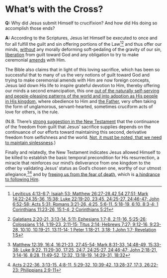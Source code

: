 # What’s with the Cross?

**Q:** Why did Jesus submit Himself to crucifixion? And how did His doing so accomplish those ends?

**A:** According to the Scriptures, Jesus let Himself be executed to once and for all fulfill the guilt and sin offering portions of the Law[^1][^2] and thus offer our minds, [without](https://www.biblegateway.com/passage/?search=Romans%201%3A32%2C3%3A20%2C5%3A12%2C6%3A16%2C6%3A21%2C7%3A7%2C8%3A6%2C8%3A13%2CGalatians%206%3A8%3B%201%20Corinthians%2011%3A26&version=NASB) any morally deforming soft-pedaling of the gravity of our sin, [liberation](https://www.biblegateway.com/passage/?search=Matthew%2020%3A28%2C%20Mark%2010%3A45%2C%20Galatians%201%3A4%2C%201%20Timothy%202%3A6%2C%20Titus%202%3A14%2C%20Exodus%2012%3A1-34&version=NASB) from guilt toward God and any obligation to try to make ceremonial [amends](https://github.com/scottstilson/amends) with Him.

[^1]: [Leviticus 4:13-6:7; Isaiah 53; Matthew 26:27-28,42,54,27:51; Mark 14:22-24,35-36, 15:38; Luke 22:19-20, 23:45, 24:25-27, 24:46-47; John 6:52-58; Acts 5:31; Romans 3:21-26, 4:25, 5:6-11, 5:18-19, 6:10, 8:3-4; 1 Corinthians 11:23-26, 15:1-4; 2 Corinthians 5:21](https://www.biblegateway.com/passage/?search=Leviticus%204:13-6:7%3B%20Isaiah%2053%3B%20Matthew%2026:27-28,42,54,27:51%3B%20Mark%2014:22-24,35-36,%2015:38%3B%20Luke%2022:19-20,%2023:45,%2024:25-27,%2024:46-47%3B%20John%206:52-58%3B%20Acts%205:31%3B%20Romans%203:21-26,%204:25,%205:6-11,%205:18-19,%206:10,%208:3-4%3B%201%20Corinthians%2011:23-26,%2015:1-4%3B%202%20Corinthians%205:21&version=NASB) 

[^2]: [Galatians 2:20-21, 3:13-14, 5:11; Ephesians 1:7-8, 2:11-16, 5:25-26; Colossians 1:14, 1:19-23, 2:11-15; Titus 2:14; Hebrews 7:27; 9:12-16, 9:23-28, 10:10, 10:19-21, 13:11-14; 1 Peter 1:18-21, 3:18; 1 John 1:7; Revelation 1:5](https://www.biblegateway.com/passage/?search=Galatians%202:20-21,%203:13-14,%205:11%3B%20Ephesians%201:7-8,%202:11-16,%205:25-26%3B%20Colossians%201:14,%201:19-23,%202:11-15%3B%20Titus%202:14%3B%20Hebrews%207:27%3B%209:12-16,%209:23-28,%2010:10,%2010:19-21,%2013:11-14%3B%201%20Peter%201:18-21,%203:18%3B%201%20John%201:7%3B%20Revelation%201:5&version=NASB) 

The Bible also claims that in light of this loving sacrifice, which has been so successful that to many of us the very notions of guilt toward God and trying to make ceremonial amends with Him are now foreign concepts, Jesus laid down His life to inspire grateful devotion to Him, thereby offering our minds a second emancipation, this one [out of the naturally self-serving and people-pleasing patterns of the world and into adoption as His people in His kingdom](https://www.biblegateway.com/passage/?search=Acts%2020:28,%20Romans%2014:7-9,%201%20Corinthians%206:20,%207:23%3B%202%20Corinthians%205:14-15,%205:20-21%3B%20Galatians%201:4,%202:20-21,%206:14-16%3B%20Ephesians%205:25-26%3B%20Colossians%201:13,%201:24%3B%201%20Thessalonians%205:9-11%3B%20Titus%202:11-15%3B%20Hebrews%209:14,%2010:10,%2012:2,%2013:11-14%3B%201%20Peter%201:18-21,%202:18-25,%20Revelation%205:9-12&version=NASB), where obedience to Him and [the Father](https://www.biblegateway.com/passage/?search=John%2010:17-18,%2014:29-31,%2018:11%3B%20Romans%206:10%3B%20Philippians%202:5-8%3B%20Hebrews%205:8&version=NASB), very often taking the form of unglamorous, servant-hearted, sometimes cruciform acts of love for others, is the rule.

(N.B. There’s [strong suggestion in the New Testament](https://www.biblegateway.com/passage/?search=Hebrews%2010:26-27,%202%20Peter%202:20-22&version=NASB) that the continuance of the freedom from guilt that Jesus’ sacrifice supplies depends on the continuance of our efforts toward maintaining this second, derivative freedom from selfishness and the world. [Not, it must be noted, that we need to maintain sinlessness](https://www.biblegateway.com/passage/?search=1%20John%201%3A6-2%3A2%2C%20Psalm%2032%3A5%2C%20Proverbs%2028%3A13%2C%20James%203%3A2&version=NASB).)

Finally and relatedly, the New Testament indicates Jesus allowed Himself to be killed to establish the basic temporal precondition for His resurrection, a miracle that reinforces our mind’s deliverance from one kingdom to the other by validating Jesus’ status as God’s chosen one, worthy of our utmost allegiance,[^3][^4] and by [freeing us from the fear of death](https://www.biblegateway.com/passage/?search=Hebrews%202%3A14-18%2C%20Colossians%201%3A5&version=NASB), which is [a hindrance to following Him](https://www.thefaithlog.com/2018/05/whereupon-all-sinned.html).

[^3]: [Matthew 12:39, 16:4, 16:21-23, 27:45-54; Mark 8:31-33, 14:48-49, 15:33-38; Luke 9:22, 11:29-30, 17:25, 24:7, 24:25-27, 24:46-47; John 2:18-21, 3:14-16, 8:28, 11:49-52, 12:32, 13:18-19, 14:29-31, 18:32](https://www.biblegateway.com/passage/?search=Matthew%2012:39,%2016:4,%2016:21-23,%2027:45-54%3B%20Mark%208:31-33,%2014:48-49,%2015:33-38%3B%20Luke%209:22,%2011:29-30,%2017:25,%2024:7,%2024:25-27,%2024:46-47%3B%20John%202:18-21,%203:14-16,%208:28,%2011:49-52,%2012:32,%2013:18-19,%2014:29-31,%2018:32&version=NASB)

[^4]: [Acts 2:22-36, 3:13-15, 4:8-11, 5:29-32, 10:39-42, 13:28-37, 17:3, 26:22-23; Philippians 2:9-11](https://www.biblegateway.com/passage/?search=Acts%202:22-36,%203:13-15,%204:8-11,%205:29-32,%2010:39-42,%2013:28-37,%2017:3,%2026:22-23%3B%20Philippians%202:9-11&version=NASB)
